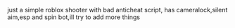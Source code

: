 just a simple roblox shooter with bad anticheat script, has cameralock,silent aim,esp and spin bot,ill try to add more things
